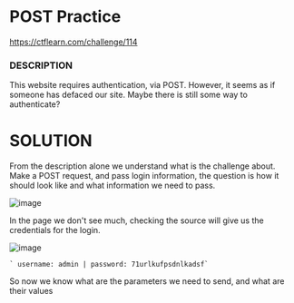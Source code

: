 # POST Practice 
https://ctflearn.com/challenge/114

### DESCRIPTION
This website requires authentication, via POST. However, it seems as if someone has defaced our site. Maybe there is still some way to authenticate?

# SOLUTION
From the description alone we understand what is the challenge about. Make a POST request, and pass login information, the question is how it should look like and
what information we need to pass.

![image](https://github.com/W4W1R3/WEB-CHALLS/assets/57982315/42634cfc-02af-4ff6-88dc-01c30f2eeb12)

In the page we don't see much, checking the source will give us the credentials for the login.

![image](https://github.com/W4W1R3/WEB-CHALLS/assets/57982315/c68ea016-e70e-4f44-97bf-cb18d2964075)

    ` username: admin | password: 71urlkufpsdnlkadsf`
    
So now we know what are the parameters we need to send, and what are their values



     
